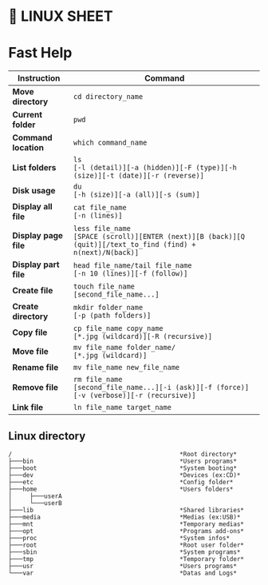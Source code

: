 # :penguin: LINUX SHEET

# Fast Help
Instruction | Command
------------ | -------------
**Move directory** | ```cd directory_name```
**Current folder** | ```pwd```
**Command location** | ```which command_name```
**List folders** | ```ls```</br>```[-l (detail)][-a (hidden)][-F (type)][-h (size)][-t (date)][-r (reverse)]```
**Disk usage** | ```du```</br>```[-h (size)][-a (all)][-s (sum)]```
**Display all file** | ```cat file_name```</br>```[-n (lines)]```
**Display page file** | ```less file_name```</br>```[SPACE (scroll)][ENTER (next)][B (back)][Q (quit)][/text_to_find (find) + n(next)/N(back)]```
**Display part file** | ```head file_name/tail file_name```</br>```[-n 10 (lines)][-f (follow)]```
**Create file** | ```touch file_name ```</br>```[second_file_name...]```
**Create directory** | ```mkdir folder_name```</br>```[-p (path folders)]```
**Copy file** | ```cp file_name copy_name```</br>```[*.jpg (wildcard)][-R (recursive)]```
**Move file** | ```mv file_name folder_name/```</br>```[*.jpg (wildcard)]```
**Rename file** | ```mv file_name new_file_name```
**Remove file** | ```rm file_name ```</br>```[second_file_name...][-i (ask)][-f (force)][-v (verbose)][-r (recursive)]```
**Link file** | ```ln file_name target_name```
## Linux directory
```
/                                               *Root directory*  
├───bin                                         *Users programs*  
├───boot                                        *System booting*  
├───dev                                         *Devices (ex:CD)*  
├───etc                                         *Config folder*   
├───home                                        *Users folders*  
│     ├───userA  
│     └───userB  
├───lib                                         *Shared libraries*  
├───media                                       *Medias (ex:USB)*  
├───mnt                                         *Temporary medias*  
├───opt                                         *Programs add-ons*  
├───proc                                        *System infos*  
├───root                                        *Root user folder*  
├───sbin                                        *System programs*  
├───tmp                                         *Temporary folder*  
├───usr                                         *Users programs*  
└───var                                         *Datas and Logs*  
```
